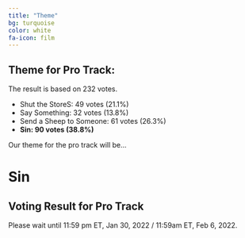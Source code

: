 ```yaml
---
title: "Theme"
bg: turquoise
color: white
fa-icon: film
---
```


## Theme for Pro Track:

The result is based on 232 votes.

- Shut the StoreS: 49 votes (21.1%)
- Say Something: 32 votes (13.8%)
- Send a Sheep to Someone: 61 votes (26.3%)
- **Sin: 90 votes (38.8%)**

Our theme for the pro track will be...

# Sin

<div class="chart-wrap vertical">
  <h2 class="title">Voting Result for Pro Track</h2>
  
  <div class="grid">
      <div class="bar" style="--bar-value:21%;" data-name="Shut the StoreS" title="Shut the StoreS 21%"></div>
      <div class="bar" style="--bar-value:14%;" data-name="Say Something" title="Say Something 14%"></div>
     <div class="bar" style="--bar-value:27%;" data-name="Send a Sheep to Someone" title="Send a Sheep to Someone 27%"></div>
      <div class="bar" style="--bar-value:38%;" data-name="Sin" title="Sin 38%"></div>
  </div>
</div>


Please wait until 11:59 pm ET, Jan 30, 2022 / 11:59am ET, Feb 6, 2022.
